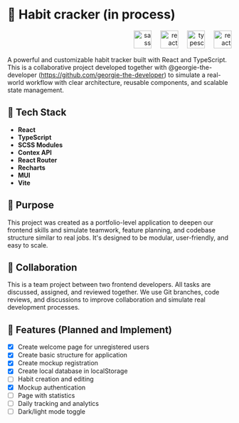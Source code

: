 # 📒 Habit cracker (in process)

<div align="right">
  <img src="https://cdn.jsdelivr.net/gh/devicons/devicon/icons/sass/sass-original.svg" height="40" alt="sass logo"  />
  <img width="12px"/>
   <img src="https://cdn.jsdelivr.net/gh/devicons/devicon/icons/react/react-original.svg" height="40" alt="react logo"  />
   <img width="12px"/>
   <img src="https://cdn.jsdelivr.net/gh/devicons/devicon/icons/typescript/typescript-original.svg" height="40" alt="typescript logo"  />
   <img width="12px"/>
  <img src="https://cdn.jsdelivr.net/gh/devicons/devicon/icons/reactrouter/reactrouter-original.svg" height="40" alt="react logo"  />
</div>

A powerful and customizable habit tracker built with React and TypeScript. This is a collaborative project developed together with @georgie-the-developer (https://github.com/georgie-the-developer) to simulate a real-world workflow with clear architecture, reusable components, and scalable state management.

## 🚀 Tech Stack

- **React**
- **TypeScript**
- **SCSS Modules**
- **Contex API**
- **React Router**
- **Recharts**
- **MUI**
- **Vite**

## 🎯 Purpose

This project was created as a portfolio-level application to deepen our frontend skills and simulate teamwork, feature planning, and codebase structure similar to real jobs. It's designed to be modular, user-friendly, and easy to scale.

## 👥 Collaboration

This is a team project between two frontend developers. All tasks are discussed, assigned, and reviewed together. We use Git branches, code reviews, and discussions to improve collaboration and simulate real development processes.

## 📌 Features (Planned and Implement)

- [x] Create welcome page for unregistered users
- [x] Create basic structure for application
- [x] Create mockup registration
- [x] Create local database in localStorage
- [ ] Habit creation and editing
- [x] Mockup authentication
- [ ] Page with statistics
- [ ] Daily tracking and analytics
- [ ] Dark/light mode toggle
